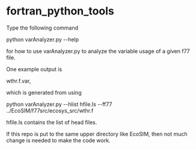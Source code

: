 # fortran_python_tools

Type the following command 

python varAnalyzer.py --help

for how to use varAnalyzer.py to analyze the variable usage of a given f77 file.

One example output is 

wthr.f.var,

which is generated from using 

python varAnalyzer.py --hlist hfile.ls --ff77 ../EcoSIM/f77src/ecosys_src/wthr.f 

hfile.ls contains the list of head files. 

If this repo is put to the same upper directory like EcoSIM, then not much
change is needed to make the code work. 
